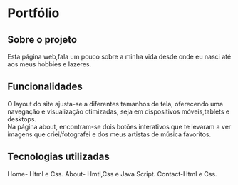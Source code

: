 # Portfólio
## Sobre o projeto
Esta página web,fala um pouco sobre a minha vida desde onde eu nasci até aos meus hobbies e lazeres.

## Funcionalidades 
O layout do site ajusta-se a diferentes tamanhos de tela, oferecendo uma navegação e visualização otimizadas, seja em dispositivos móveis,tablets e desktops.  
Na página about, encontram-se dois botões interativos que te levaram a ver imagens que criei/fotografei e dos meus artistas de música favoritos.

## Tecnologias utilizadas
Home- Html e Css.
About- Hmtl,Css e Java Script.
Contact-Html e Css.